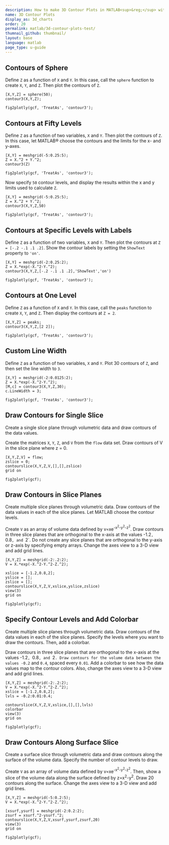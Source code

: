 ```yaml
---
description: How to make 3D Contour Plots in MATLAB<sup>&reg;</sup> with Plotly.
name: 3D Contour Plots
display_as: 3d_charts
order: 20
permalink: matlab/3d-contour-plots-test/
thumnail_github: thumbnail/
layout: base
language: matlab
page_type: u-guide
---
```


## Contours of Sphere

Define `Z` as a function of `X` and `Y`. In this case, call the `sphere` function to create `X`, `Y`, and `Z`. Then plot the contours of `Z`.

```{matlab}
[X,Y,Z] = sphere(50);
contour3(X,Y,Z);

fig2plotly(gcf, 'TreatAs', 'contour3');
```


<!--------------------- EXAMPLE BREAK ------------------------->

## Contours at Fifty Levels

Define `Z` as a function of two variables, `X` and `Y`. Then plot the contours of `Z`. In this case, let MATLAB® choose the contours and the limits for the x- and y-axes.

```{matlab}
[X,Y] = meshgrid(-5:0.25:5);
Z = X.^2 + Y.^2;
contour3(Z)

fig2plotly(gcf, 'TreatAs', 'contour3');
```


Now specify `50` contour levels, and display the results within the x and y limits used to calculate `Z`.

```{matlab}
[X,Y] = meshgrid(-5:0.25:5);
Z = X.^2 + Y.^2;
contour3(X,Y,Z,50)

fig2plotly(gcf, 'TreatAs', 'contour3');
```

<!--------------------- EXAMPLE BREAK ------------------------->

## Contours at Specific Levels with Labels

Define `Z` as a function of two variables, `X` and `Y`. Then plot the contours at `Z = [-.2 -.1 .1 .2]`. Show the contour labels by setting the `ShowText` property to `'on'`.

```{matlab}
[X,Y] = meshgrid(-2:0.25:2);
Z = X.*exp(-X.^2-Y.^2);
contour3(X,Y,Z,[-.2 -.1 .1 .2],'ShowText','on')

fig2plotly(gcf, 'TreatAs', 'contour3');
```

<!--------------------- EXAMPLE BREAK ------------------------->

## Contours at One Level

Define `Z` as a function of `X` and `Y`. In this case, call the `peaks` function to create `X`, `Y`, and `Z`. Then display the contours at `Z = 2`.

```{matlab}
[X,Y,Z] = peaks;
contour3(X,Y,Z,[2 2]);

fig2plotly(gcf, 'TreatAs', 'contour3');
```


<!--------------------- EXAMPLE BREAK ------------------------->

## Custom Line Width

Define `Z` as a function of two variables, `X` and `Y`. Plot 30 contours of `Z`, and then set the line width to `3`.

```{matlab}
[X,Y] = meshgrid(-2:0.0125:2);
Z = X.*exp(-X.^2-Y.^2);
[M,c] = contour3(X,Y,Z,30);
c.LineWidth = 3;

fig2plotly(gcf, 'TreatAs', 'contour3');
```


<!--------------------- EXAMPLE BREAK ------------------------->


## Draw Contours for Single Slice

Create a single slice plane through volumetric data and draw contours of the data values.

Create the matrices `X`, `Y`, `Z`, and `V` from the `flow` data set. Draw contours of V in the slice plane where z = 0.

```{matlab}
[X,Y,Z,V] = flow;
zslice = 0;
contourslice(X,Y,Z,V,[],[],zslice)
grid on

fig2plotly(gcf);
```

<!--------------------- EXAMPLE BREAK ------------------------->

## Draw Contours in Slice Planes

Create multiple slice planes through volumetric data. Draw contours of the data values in each of the slice planes. Let MATLAB choose the contour levels. 

Create `V` as an array of volume data defined by v=xe<sup>-x<sup>2</sup>-y<sup>2</sup>-z<sup>2</sup></sup>. Draw contours in three slice planes that are orthogonal to the x-axis at the values -1.2`, `0.8`, and `2`. Do not create any slice planes that are orthogonal to the y-axis or z-axis by specifying empty arrays. Change the axes view to a 3-D view and add grid lines.

```{matlab}
[X,Y,Z] = meshgrid(-2:.2:2);
V = X.*exp(-X.^2-Y.^2-Z.^2);

xslice = [-1.2,0.8,2];   
yslice = [];
zslice = [];
contourslice(X,Y,Z,V,xslice,yslice,zslice)
view(3)
grid on

fig2plotly(gcf);
```

<!--------------------- EXAMPLE BREAK ------------------------->

## Specify Contour Levels and Add Colorbar

Create multiple slice planes through volumetric data. Draw contours of the data values in each of the slice planes. Specify the levels where you want to draw the contours. Then, add a colorbar.

Draw contours in three slice planes that are orthogonal to the x-axis at the values -1.2`, `0.8`, and `2`. Draw contours for the volume data between the values -0.2` and `0.4`, spaced every `0.01`. Add a colorbar to see how the data values map to the contour colors. Also, change the axes view to a 3-D view and add grid lines.

```{matlab}
[X,Y,Z] = meshgrid(-2:.2:2);
V = X.*exp(-X.^2-Y.^2-Z.^2);
xslice = [-1.2,0.8,2];   
lvls = -0.2:0.01:0.4;

contourslice(X,Y,Z,V,xslice,[],[],lvls)
colorbar
view(3)
grid on

fig2plotly(gcf);
```

<!--------------------- EXAMPLE BREAK ------------------------->

## Draw Contours Along Surface Slice

Create a surface slice through volumetric data and draw contours along the surface of the volume data. Specify the number of contour levels to draw.

Create `V` as an array of volume data defined by v=xe<sup>-x<sup>2</sup>-y<sup>2</sup>-z<sup>2</sup></sup>. Then, show a slice of the volume data along the surface defined by z=x<sup>2</sup>-y<sup>2</sup>. Draw 20 contours along the surface. Change the axes view to a 3-D view and add grid lines.

```{matlab}
[X,Y,Z] = meshgrid(-5:0.2:5);
V = X.*exp(-X.^2-Y.^2-Z.^2);

[xsurf,ysurf] = meshgrid(-2:0.2:2);
zsurf = xsurf.^2-ysurf.^2;
contourslice(X,Y,Z,V,xsurf,ysurf,zsurf,20)
view(3)
grid on

fig2plotly(gcf);
```


<!--------------------- EXAMPLE BREAK ------------------------->

